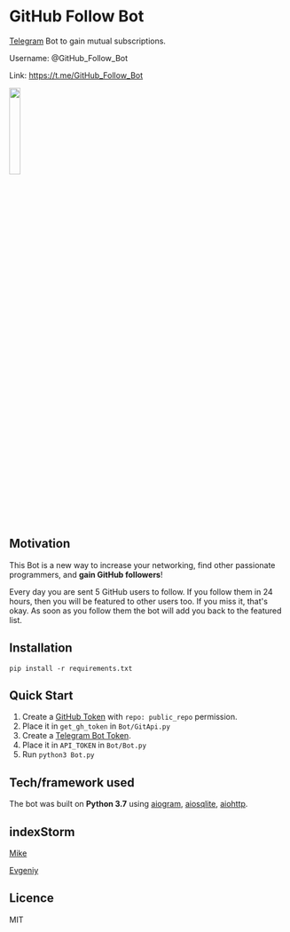 # GitHub Follow Bot
[Telegram](https://telegram.org/) Bot to gain mutual subscriptions.

Username: @GitHub_Follow_Bot

Link: https://t.me/GitHub_Follow_Bot

<img src="https://imgur.com/HCl5DmU.jpg" width="20%" height="20%">

## Motivation
This Bot is a new way to increase your networking, find other passionate programmers, and **gain GitHub followers**!

Every day you are sent 5 GitHub users to follow. If you follow them in 24 hours, then you will be featured to other users too. If you miss it, that's okay. As soon as you follow them the bot will add you back to the featured list.

## Installation
`pip install -r requirements.txt`

## Quick Start
1. Create a [GitHub Token](https://github.com/settings/tokens) with `repo: public_repo` permission.
2. Place it in `get_gh_token` in `Bot/GitApi.py`
4. Create a [Telegram Bot Token](https://core.telegram.org/bots).
5. Place it in `API_TOKEN` in `Bot/Bot.py`
6. Run `python3 Bot.py`

## Tech/framework used
The bot was built on **Python 3.7** using [aiogram](https://github.com/aiogram/aiogram), [aiosqlite](https://github.com/omnilib/aiosqlite), [aiohttp](https://github.com/aio-libs/aiohttp).

## indexStorm
[Mike](https://github.com/ovyan)

[Evgeniy](https://github.com/own2pwn)

## Licence
MIT
